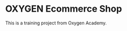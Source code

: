 # OXYGEN Ecommerce Shop
This is a training project from Oxygen Academy.                                   
  
  
 
 
